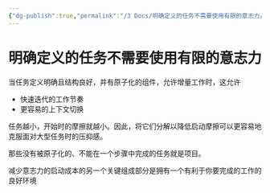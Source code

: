 ```yaml
---
{"dg-publish":true,"permalink":"/3 Docs/明确定义的任务不需要使用有限的意志力/","created":"2023-04-22T12:19:42.467+08:00","updated":"2023-05-26T01:14:53.722+08:00"}
---
```


# 明确定义的任务不需要使用有限的意志力

当任务定义明确且结构良好，并有原子化的组件，允许增量工作时，这允许

- 快速迭代的工作节奏
- 更容易的上下文切换

任务越小，开始时的摩擦就越小。因此，将它们分解以降低启动摩擦可以更容易地克服面对大型任务时的压抑感。

那些没有被原子化的、不能在一个步骤中完成的任务就是项目。

减少意志力的启动成本的另一个关键组成部分是拥有一个有利于你要完成的工作的良好环境
